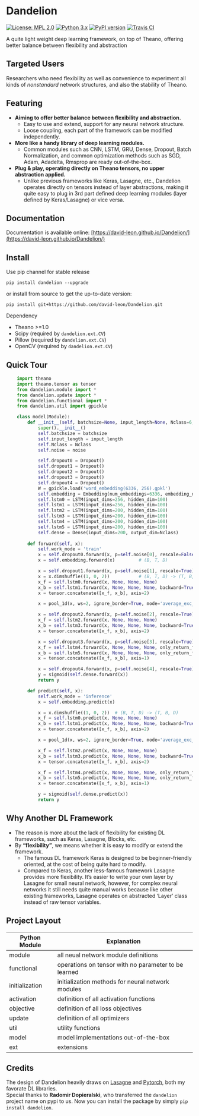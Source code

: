 # Dandelion
[![License: MPL 2.0](https://img.shields.io/badge/license-MPL%202.0,%20NPL-brightgreen.svg)](https://github.com/david-leon/Dandelion/blob/master/LICENSE)
[![Python 3.x](https://img.shields.io/badge/python-3.x-brightgreen.svg)](https://www.python.org/downloads/release)
[![PyPI version](https://badge.fury.io/py/Dandelion.svg)](https://badge.fury.io/py/Dandelion)
[![Travis CI](https://travis-ci.org/david-leon/Dandelion.svg?branch=master)](https://travis-ci.org/david-leon/Dandelion)

A quite light weight deep learning framework, on top of Theano, offering better balance between flexibility and abstraction

## Targeted Users
Researchers who need flexibility as well as convenience to experiment all kinds of *nonstandard* network structures, and also the stability of Theano.

## Featuring
* **Aiming to offer better balance between flexibility and abstraction.**
    * Easy to use and extend, support for any neural network structure.  
    * Loose coupling, each part of the framework can be modified independently.
* **More like a handy library of deep learning modules.**
    * Common modules such as CNN, LSTM, GRU, Dense, Dropout, Batch Normalization, and common optimization methods such as SGD, Adam, Adadelta, Rmsprop are ready out-of-the-box.
* **Plug & play, operating directly on Theano tensors, no upper abstraction applied.**
    * Unlike previous frameworks like Keras, Lasagne, etc., Dandelion operates directly on tensors instead of layer abstractions, making it quite easy to plug in 3rd part defined deep learning modules (layer defined by Keras/Lasagne) or vice versa.

## Documentation
Documentation is available online: [https://david-leon.github.io/Dandelion/](https://david-leon.github.io/Dandelion/)

## Install
Use pip channel for stable release
```
pip install dandelion --upgrade
```
or install from source to get the up-to-date version:
```
pip install git+https://github.com/david-leon/Dandelion.git
```

Dependency
* Theano >=1.0
* Scipy (required by `dandelion.ext.CV`)
* Pillow (required by `dandelion.ext.CV`)
* OpenCV (required by `dandelion.ext.CV`)

## Quick Tour
```python
    import theano
    import theano.tensor as tensor
    from dandelion.module import *
    from dandelion.update import *
    from dandelion.functional import *
    from dandelion.util import gpickle

    class model(Module):
        def __init__(self, batchsize=None, input_length=None, Nclass=6, noise=(0.5, 0.2, 0.7, 0.7, 0.7)):
            super().__init__()
            self.batchsize = batchsize
            self.input_length = input_length
            self.Nclass = Nclass
            self.noise = noise

            self.dropout0 = Dropout()
            self.dropout1 = Dropout()
            self.dropout2 = Dropout()
            self.dropout3 = Dropout()
            self.dropout4 = Dropout() 
            W = gpickle.load('word_embedding(6336, 256).gpkl')
            self.embedding = Embedding(num_embeddings=6336, embedding_dim=256, W=W)
            self.lstm0 = LSTM(input_dims=256, hidden_dim=100)
            self.lstm1 = LSTM(input_dims=256, hidden_dim=100)
            self.lstm2 = LSTM(input_dims=200, hidden_dim=100)
            self.lstm3 = LSTM(input_dims=200, hidden_dim=100)
            self.lstm4 = LSTM(input_dims=200, hidden_dim=100)
            self.lstm5 = LSTM(input_dims=200, hidden_dim=100)
            self.dense = Dense(input_dims=200, output_dim=Nclass)
       
        def forward(self, x):
            self.work_mode = 'train'
            x = self.dropout0.forward(x, p=self.noise[0], rescale=False)
            x = self.embedding.forward(x)         # (B, T, D)

            x = self.dropout1.forward(x, p=self.noise[1], rescale=True)
            x = x.dimshuffle((1, 0, 2))           # (B, T, D) -> (T, B, D)
            x_f = self.lstm0.forward(x, None, None, None)
            x_b = self.lstm1.forward(x, None, None, None, backward=True)
            x = tensor.concatenate([x_f, x_b], axis=2)

            x = pool_1d(x, ws=2, ignore_border=True, mode='average_exc_pad', axis=0)

            x = self.dropout2.forward(x, p=self.noise[2], rescale=True)
            x_f = self.lstm2.forward(x, None, None, None)
            x_b = self.lstm3.forward(x, None, None, None, backward=True)
            x = tensor.concatenate([x_f, x_b], axis=2)

            x = self.dropout3.forward(x, p=self.noise[3], rescale=True)
            x_f = self.lstm4.forward(x, None, None, None, only_return_final=True)
            x_b = self.lstm5.forward(x, None, None, None, only_return_final=True, backward=True)
            x = tensor.concatenate([x_f, x_b], axis=1)

            x = self.dropout4.forward(x, p=self.noise[4], rescale=True)
            y = sigmoid(self.dense.forward(x))
            return y

        def predict(self, x):
            self.work_mode = 'inference'
            x = self.embedding.predict(x)

            x = x.dimshuffle((1, 0, 2))  # (B, T, D) -> (T, B, D)
            x_f = self.lstm0.predict(x, None, None, None)
            x_b = self.lstm1.predict(x, None, None, None, backward=True)
            x = tensor.concatenate([x_f, x_b], axis=2)

            x = pool_1d(x, ws=2, ignore_border=True, mode='average_exc_pad', axis=0)

            x_f = self.lstm2.predict(x, None, None, None)
            x_b = self.lstm3.predict(x, None, None, None, backward=True)
            x = tensor.concatenate([x_f, x_b], axis=2)

            x_f = self.lstm4.predict(x, None, None, None, only_return_final=True)
            x_b = self.lstm5.predict(x, None, None, None, only_return_final=True, backward=True)
            x = tensor.concatenate([x_f, x_b], axis=1)

            y = sigmoid(self.dense.predict(x))
            return y            
```

## Why Another DL Framework
* The reason is more about the lack of flexibility for existing DL frameworks, such as Keras, Lasagne, Blocks, etc.
* By **“flexibility”**, we means whether it is easy to modify or extend the framework. 
    * The famous DL framework Keras is designed to be beginner-friendly oriented, at the cost of being quite hard to modify.
    * Compared to Keras, another less-famous framework Lasagne provides more flexibility. It’s easier to write your own layer by Lasagne for small neural network, however, for complex neural networks it still needs quite manual works because like other existing frameworks, Lasagne operates on abstracted ‘Layer’ class instead of raw tensor variables.

## Project Layout
Python Module     | Explanation
----------------- | ----------------
module            | all neual network module definitions
functional        | operations on tensor with no parameter to be learned
initialization    | initialization methods for neural network modules
activation        | definition of all activation functions
objective         | definition of all loss objectives
update            | definition of all optimizers
util              | utility functions
model             | model implementations out-of-the-box
ext               | extensions

## Credits
The design of Dandelion heavily draws on [Lasagne](https://github.com/Lasagne/Lasagne) and [Pytorch](http://pytorch.org/), both my favorate DL libraries.  
Special thanks to **Radomir Dopieralski**, who transferred the `dandelion` project name on pypi to us. Now you can install the package by simply `pip install dandelion`.
